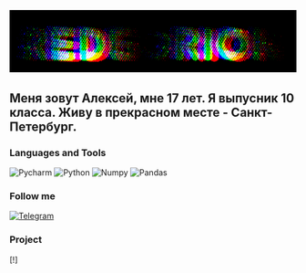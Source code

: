 ![Header](https://github.com/red6orion/red6orion/blob/main/assets/MOSHED-2024-8-18-13-6-43.gif)

 
## Меня зовут Алексей, мне 17 лет. Я выпусник 10 класса. Живу в прекрасном месте - Санкт-Петербург.

### Languages and Tools
![Pycharm](https://img.shields.io/badge/-Pycharm-090909?style=for-the-badge&logo=Pycharm&logoColor=9ACD32)
![Python](https://img.shields.io/badge/-Python-090909?style=for-the-badge&logo=Python)
![Numpy](https://img.shields.io/badge/-Numpy-090909?style=for-the-badge&logo=Numpy)
![Pandas](https://img.shields.io/badge/-Pandas-090909?style=for-the-badge&logo=Pandas)

### Follow me

[![Telegram](https://img.shields.io/badge/-Telegram-090909?style=for-the-badge&logo=Telegram&logoColor=B4O68E)](t.me/red6orion)


### Project

[!]